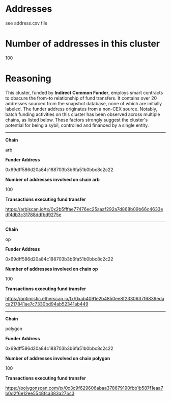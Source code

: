 # Addresses

see address.csv file

# Number of addresses in this cluster

100

# Reasoning

This cluster, funded by **Indirect Common Funder**, employs smart contracts to obscure the from-to relationship of fund transfers. It contains over 20 addresses sourced from the snapshot database, none of which are initially labeled. The funder address originates from a non-CEX source. Notably, batch funding activities on this cluster has been observed across multiple chains, as listed below. These factors strongly suggest the cluster's potential for being a sybil, controlled and financed by a single entity.


---

**Chain**

arb

**Funder Address**

0x69dff586d20a84c188703b3b6fa51b0bbc8c2c22

**Number of addresses involved on chain arb**

100

**Transactions executing fund transfer**

https://arbiscan.io/tx/0x2b5fffae77476ec25aaaf292a7d868b09b66c4633edf4db3c31788ddfbd9275e


---

**Chain**

op

**Funder Address**

0x69dff586d20a84c188703b3b6fa51b0bbc8c2c22

**Number of addresses involved on chain op**

100

**Transactions executing fund transfer**

https://optimistic.etherscan.io/tx/0xab4091e2b4850ee8f2330637f6839edaca217841ae7c7330bd94ab52341ab449


---

**Chain**

polygon

**Funder Address**

0x69dff586d20a84c188703b3b6fa51b0bbc8c2c22

**Number of addresses involved on chain polygon**

100

**Transactions executing fund transfer**

https://polygonscan.com/tx/0x3c9f629606abaa378679190fbb1b587f1eaa7b0d2f6e12ee5548fca383a27bc3

